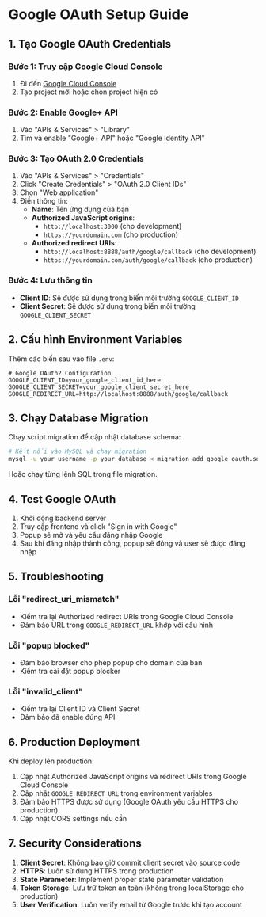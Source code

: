 # Google OAuth Setup Guide

## 1. Tạo Google OAuth Credentials

### Bước 1: Truy cập Google Cloud Console
1. Đi đến [Google Cloud Console](https://console.cloud.google.com/)
2. Tạo project mới hoặc chọn project hiện có

### Bước 2: Enable Google+ API
1. Vào "APIs & Services" > "Library"
2. Tìm và enable "Google+ API" hoặc "Google Identity API"

### Bước 3: Tạo OAuth 2.0 Credentials
1. Vào "APIs & Services" > "Credentials"
2. Click "Create Credentials" > "OAuth 2.0 Client IDs"
3. Chọn "Web application"
4. Điền thông tin:
   - **Name**: Tên ứng dụng của bạn
   - **Authorized JavaScript origins**: 
     - `http://localhost:3000` (cho development)
     - `https://yourdomain.com` (cho production)
   - **Authorized redirect URIs**:
     - `http://localhost:8888/auth/google/callback` (cho development)
     - `https://yourdomain.com/auth/google/callback` (cho production)

### Bước 4: Lưu thông tin
- **Client ID**: Sẽ được sử dụng trong biến môi trường `GOOGLE_CLIENT_ID`
- **Client Secret**: Sẽ được sử dụng trong biến môi trường `GOOGLE_CLIENT_SECRET`

## 2. Cấu hình Environment Variables

Thêm các biến sau vào file `.env`:

```env
# Google OAuth2 Configuration
GOOGLE_CLIENT_ID=your_google_client_id_here
GOOGLE_CLIENT_SECRET=your_google_client_secret_here
GOOGLE_REDIRECT_URL=http://localhost:8888/auth/google/callback
```

## 3. Chạy Database Migration

Chạy script migration để cập nhật database schema:

```bash
# Kết nối vào MySQL và chạy migration
mysql -u your_username -p your_database < migration_add_google_oauth.sql
```

Hoặc chạy từng lệnh SQL trong file migration.

## 4. Test Google OAuth

1. Khởi động backend server
2. Truy cập frontend và click "Sign in with Google"
3. Popup sẽ mở và yêu cầu đăng nhập Google
4. Sau khi đăng nhập thành công, popup sẽ đóng và user sẽ được đăng nhập

## 5. Troubleshooting

### Lỗi "redirect_uri_mismatch"
- Kiểm tra lại Authorized redirect URIs trong Google Cloud Console
- Đảm bảo URL trong `GOOGLE_REDIRECT_URL` khớp với cấu hình

### Lỗi "popup blocked"
- Đảm bảo browser cho phép popup cho domain của bạn
- Kiểm tra cài đặt popup blocker

### Lỗi "invalid_client"
- Kiểm tra lại Client ID và Client Secret
- Đảm bảo đã enable đúng API

## 6. Production Deployment

Khi deploy lên production:

1. Cập nhật Authorized JavaScript origins và redirect URIs trong Google Cloud Console
2. Cập nhật `GOOGLE_REDIRECT_URL` trong environment variables
3. Đảm bảo HTTPS được sử dụng (Google OAuth yêu cầu HTTPS cho production)
4. Cập nhật CORS settings nếu cần

## 7. Security Considerations

1. **Client Secret**: Không bao giờ commit client secret vào source code
2. **HTTPS**: Luôn sử dụng HTTPS trong production
3. **State Parameter**: Implement proper state parameter validation
4. **Token Storage**: Lưu trữ token an toàn (không trong localStorage cho production)
5. **User Verification**: Luôn verify email từ Google trước khi tạo account 